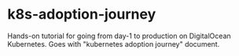 # k8s-adoption-journey
Hands-on tutorial for going from day-1 to production on DigitalOcean Kubernetes. Goes with "kubernetes adoption journey" document.
